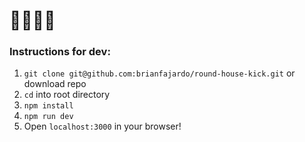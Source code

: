 # 🌈🌈🦄🦄
### Instructions for dev:
1. `git clone git@github.com:brianfajardo/round-house-kick.git` or download repo
2. `cd` into root directory
3. `npm install`
4. `npm run dev`
5. Open `localhost:3000` in your browser!